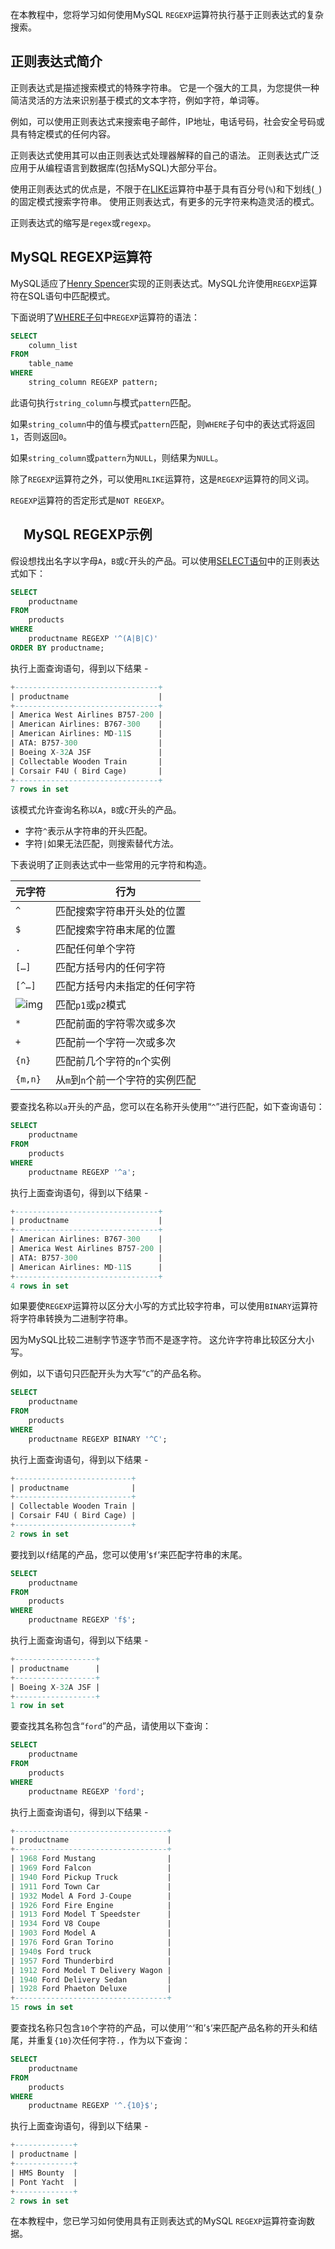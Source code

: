 在本教程中，您将学习如何使用MySQL `REGEXP`运算符执行基于正则表达式的复杂搜索。

## 正则表达式简介

正则表达式是描述搜索模式的特殊字符串。 它是一个强大的工具，为您提供一种简洁灵活的方法来识别基于模式的文本字符，例如字符，单词等。

例如，可以使用正则表达式来搜索电子邮件，IP地址，电话号码，社会安全号码或具有特定模式的任何内容。

正则表达式使用其可以由正则表达式处理器解释的自己的语法。 正则表达式广泛应用于从编程语言到数据库(包括MySQL)大部分平台。

使用正则表达式的优点是，不限于在[LIKE](http://www.yiibai.com/sql-like-mysql.html)运算符中基于具有百分号(`%`)和下划线(`_`)的固定模式搜索字符串。 使用正则表达式，有更多的元字符来构造灵活的模式。

正则表达式的缩写是`regex`或`regexp`。

## MySQL REGEXP运算符

MySQL适应了[Henry Spencer](http://garyhouston.github.io/regex/)实现的正则表达式。MySQL允许使用`REGEXP`运算符在SQL语句中匹配模式。

下面说明了[WHERE子句](http://www.yiibai.com/mysql/where.html)中`REGEXP`运算符的语法：

```sql
SELECT 
    column_list
FROM
    table_name
WHERE
    string_column REGEXP pattern;
```

此语句执行`string_column`与模式`pattern`匹配。

如果`string_column`中的值与模式`pattern`匹配，则`WHERE`子句中的表达式将返回`1`，否则返回`0`。

如果`string_column`或`pattern`为`NULL`，则结果为`NULL`。

除了`REGEXP`运算符之外，可以使用`RLIKE`运算符，这是`REGEXP`运算符的同义词。

`REGEXP`运算符的否定形式是`NOT REGEXP`。

## 　MySQL REGEXP示例

假设想找出名字以字母`A`，`B`或`C`开头的产品。可以使用[SELECT语句](http://www.yiibai.com/mysql/select-statement-query-data.html)中的正则表达式如下：

```sql
SELECT 
    productname
FROM
    products
WHERE
    productname REGEXP '^(A|B|C)'
ORDER BY productname;
```

执行上面查询语句，得到以下结果 -

```sql
+--------------------------------+
| productname                    |
+--------------------------------+
| America West Airlines B757-200 |
| American Airlines: B767-300    |
| American Airlines: MD-11S      |
| ATA: B757-300                  |
| Boeing X-32A JSF               |
| Collectable Wooden Train       |
| Corsair F4U ( Bird Cage)       |
+--------------------------------+
7 rows in set
```

该模式允许查询名称以`A`，`B`或`C`开头的产品。

- 字符`^`表示从字符串的开头匹配。
- 字符`|`如果无法匹配，则搜索替代方法。

下表说明了正则表达式中一些常用的元字符和构造。

| 元字符                                                       | 行为                             |
| ------------------------------------------------------------ | -------------------------------- |
| `^`                                                          | 匹配搜索字符串开头处的位置       |
| `$`                                                          | 匹配搜索字符串末尾的位置         |
| `.`                                                          | 匹配任何单个字符                 |
| `[…]`                                                        | 匹配方括号内的任何字符           |
| `[^…]`                                                       | 匹配方括号内未指定的任何字符     |
| ![img](http://www.yiibai.com/uploads/images/201707/3007/414100743_79929.png) | 匹配`p1`或`p2`模式               |
| `*`                                                          | 匹配前面的字符零次或多次         |
| `+`                                                          | 匹配前一个字符一次或多次         |
| `{n}`                                                        | 匹配前几个字符的`n`个实例        |
| `{m,n}`                                                      | 从`m`到`n`个前一个字符的实例匹配 |

要查找名称以`a`开头的产品，您可以在名称开头使用“`^`”进行匹配，如下查询语句：

```sql
SELECT 
    productname
FROM
    products
WHERE
    productname REGEXP '^a';
```

执行上面查询语句，得到以下结果 -

```sql
+--------------------------------+
| productname                    |
+--------------------------------+
| American Airlines: B767-300    |
| America West Airlines B757-200 |
| ATA: B757-300                  |
| American Airlines: MD-11S      |
+--------------------------------+
4 rows in set
```

如果要使`REGEXP`运算符以区分大小写的方式比较字符串，可以使用`BINARY`运算符将字符串转换为二进制字符串。

因为MySQL比较二进制字节逐字节而不是逐字符。 这允许字符串比较区分大小写。

例如，以下语句只匹配开头为大写“`C`”的产品名称。

```sql
SELECT 
    productname
FROM
    products
WHERE
    productname REGEXP BINARY '^C';
```

执行上面查询语句，得到以下结果 -

```sql
+--------------------------+
| productname              |
+--------------------------+
| Collectable Wooden Train |
| Corsair F4U ( Bird Cage) |
+--------------------------+
2 rows in set
```

要找到以`f`结尾的产品，您可以使用’`$f`‘来匹配字符串的末尾。

```sql
SELECT 
    productname
FROM
    products
WHERE
    productname REGEXP 'f$';
```

执行上面查询语句，得到以下结果 -

```sql
+------------------+
| productname      |
+------------------+
| Boeing X-32A JSF |
+------------------+
1 row in set
```

要查找其名称包含“`ford`”的产品，请使用以下查询：

```sql
SELECT 
    productname
FROM
    products
WHERE
    productname REGEXP 'ford';
```

执行上面查询语句，得到以下结果 -

```sql
+----------------------------------+
| productname                      |
+----------------------------------+
| 1968 Ford Mustang                |
| 1969 Ford Falcon                 |
| 1940 Ford Pickup Truck           |
| 1911 Ford Town Car               |
| 1932 Model A Ford J-Coupe        |
| 1926 Ford Fire Engine            |
| 1913 Ford Model T Speedster      |
| 1934 Ford V8 Coupe               |
| 1903 Ford Model A                |
| 1976 Ford Gran Torino            |
| 1940s Ford truck                 |
| 1957 Ford Thunderbird            |
| 1912 Ford Model T Delivery Wagon |
| 1940 Ford Delivery Sedan         |
| 1928 Ford Phaeton Deluxe         |
+----------------------------------+
15 rows in set
```

要查找名称只包含`10`个字符的产品，可以使用’`^`‘和’`$`‘来匹配产品名称的开头和结尾，并重复`{10}`次任何字符`.`，作为以下查询：

```sql
SELECT 
    productname
FROM
    products
WHERE
    productname REGEXP '^.{10}$';
```

执行上面查询语句，得到以下结果 -

```sql
+-------------+
| productname |
+-------------+
| HMS Bounty  |
| Pont Yacht  |
+-------------+
2 rows in set
```

在本教程中，您已学习如何使用具有正则表达式的MySQL `REGEXP`运算符查询数据。